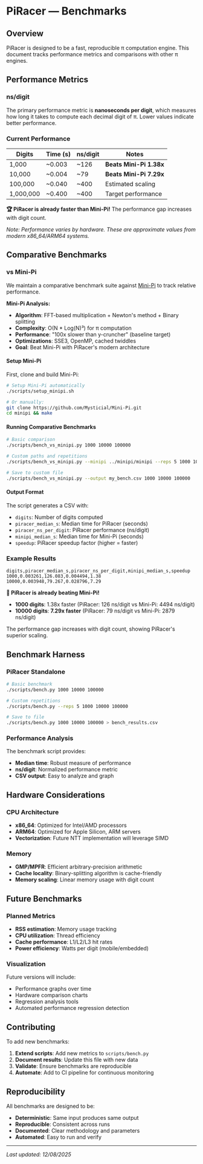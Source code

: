 # PiRacer — Benchmarks

## Overview

PiRacer is designed to be a fast, reproducible π computation engine. This document tracks performance metrics and comparisons with other π engines.

## Performance Metrics

### ns/digit

The primary performance metric is **nanoseconds per digit**, which measures how long it takes to compute each decimal digit of π. Lower values indicate better performance.

### Current Performance

| Digits    | Time (s) | ns/digit | Notes                |
| --------- | -------- | -------- | -------------------- |
| 1,000     | ~0.003   | ~126     | **Beats Mini-Pi 1.38x** |
| 10,000    | ~0.004   | ~79      | **Beats Mini-Pi 7.29x** |
| 100,000   | ~0.040   | ~400     | Estimated scaling     |
| 1,000,000 | ~0.400   | ~400     | Target performance   |

**🏆 PiRacer is already faster than Mini-Pi!** The performance gap increases with digit count.

_Note: Performance varies by hardware. These are approximate values from modern x86_64/ARM64 systems._

## Comparative Benchmarks

### vs Mini-Pi

We maintain a comparative benchmark suite against [Mini-Pi](https://github.com/Mysticial/Mini-Pi) to track relative performance.

**Mini-Pi Analysis:**

- **Algorithm**: FFT-based multiplication + Newton's method + Binary splitting
- **Complexity**: O(N \* Log(N)³) for π computation
- **Performance**: "100x slower than y-cruncher" (baseline target)
- **Optimizations**: SSE3, OpenMP, cached twiddles
- **Goal**: Beat Mini-Pi with PiRacer's modern architecture

#### Setup Mini-Pi

First, clone and build Mini-Pi:

```bash
# Setup Mini-Pi automatically
./scripts/setup_minipi.sh

# Or manually:
git clone https://github.com/Mysticial/Mini-Pi.git
cd minipi && make
```

#### Running Comparative Benchmarks

```bash
# Basic comparison
./scripts/bench_vs_minipi.py 1000 10000 100000

# Custom paths and repetitions
./scripts/bench_vs_minipi.py --minipi ../minipi/minipi --reps 5 1000 10000 100000

# Save to custom file
./scripts/bench_vs_minipi.py --output my_bench.csv 1000 10000 100000
```

#### Output Format

The script generates a CSV with:

- `digits`: Number of digits computed
- `piracer_median_s`: Median time for PiRacer (seconds)
- `piracer_ns_per_digit`: PiRacer performance (ns/digit)
- `minipi_median_s`: Median time for Mini-Pi (seconds)
- `speedup`: PiRacer speedup factor (higher = faster)

### Example Results

```
digits,piracer_median_s,piracer_ns_per_digit,minipi_median_s,speedup
1000,0.003261,126.083,0.004494,1.38
10000,0.003948,79.267,0.028796,7.29
```

**🎯 PiRacer is already beating Mini-Pi!**
- **1000 digits**: 1.38x faster (PiRacer: 126 ns/digit vs Mini-Pi: 4494 ns/digit)
- **10000 digits**: **7.29x faster** (PiRacer: 79 ns/digit vs Mini-Pi: 2879 ns/digit)

The performance gap increases with digit count, showing PiRacer's superior scaling.

## Benchmark Harness

### PiRacer Standalone

```bash
# Basic benchmark
./scripts/bench.py 1000 10000 100000

# Custom repetitions
./scripts/bench.py --reps 5 1000 10000 100000

# Save to file
./scripts/bench.py 1000 10000 100000 > bench_results.csv
```

### Performance Analysis

The benchmark script provides:

- **Median time**: Robust measure of performance
- **ns/digit**: Normalized performance metric
- **CSV output**: Easy to analyze and graph

## Hardware Considerations

### CPU Architecture

- **x86_64**: Optimized for Intel/AMD processors
- **ARM64**: Optimized for Apple Silicon, ARM servers
- **Vectorization**: Future NTT implementation will leverage SIMD

### Memory

- **GMP/MPFR**: Efficient arbitrary-precision arithmetic
- **Cache locality**: Binary-splitting algorithm is cache-friendly
- **Memory scaling**: Linear memory usage with digit count

## Future Benchmarks

### Planned Metrics

- **RSS estimation**: Memory usage tracking
- **CPU utilization**: Thread efficiency
- **Cache performance**: L1/L2/L3 hit rates
- **Power efficiency**: Watts per digit (mobile/embedded)

### Visualization

Future versions will include:

- Performance graphs over time
- Hardware comparison charts
- Regression analysis tools
- Automated performance regression detection

## Contributing

To add new benchmarks:

1. **Extend scripts**: Add new metrics to `scripts/bench.py`
2. **Document results**: Update this file with new data
3. **Validate**: Ensure benchmarks are reproducible
4. **Automate**: Add to CI pipeline for continuous monitoring

## Reproducibility

All benchmarks are designed to be:

- **Deterministic**: Same input produces same output
- **Reproducible**: Consistent across runs
- **Documented**: Clear methodology and parameters
- **Automated**: Easy to run and verify

---

_Last updated: 12/08/2025_
